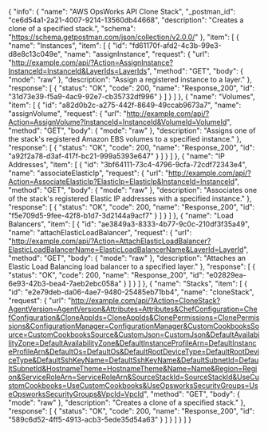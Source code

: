 {
  "info": {
    "name": "AWS OpsWorks API Clone Stack",
    "_postman_id": "ce6d54a1-2a21-4007-9214-13560db44668",
    "description": "Creates a clone of a specified stack.",
    "schema": "https://schema.getpostman.com/json/collection/v2.0.0/"
  },
  "item": [
    {
      "name": "Instances",
      "item": [
        {
          "id": "fd61170f-afd2-4c3b-99e3-d8e8c13c049e",
          "name": "assignInstance",
          "request": {
            "url": "http://example.com/api/?Action=AssignInstance?InstanceId=InstanceId&LayerIds=LayerIds",
            "method": "GET",
            "body": {
              "mode": "raw"
            },
            "description": "Assign a registered instance to a layer."
          },
          "response": [
            {
              "status": "OK",
              "code": 200,
              "name": "Response_200",
              "id": "31d73e39-f5a9-4ac9-92e7-cb35732df996"
            }
          ]
        }
      ]
    },
    {
      "name": "Volumes",
      "item": [
        {
          "id": "a82d0b2c-a275-442f-8649-49ccab9673a7",
          "name": "assignVolume",
          "request": {
            "url": "http://example.com/api/?Action=AssignVolume?InstanceId=InstanceId&VolumeId=VolumeId",
            "method": "GET",
            "body": {
              "mode": "raw"
            },
            "description": "Assigns one of the stack's registered Amazon EBS volumes to a specified instance."
          },
          "response": [
            {
              "status": "OK",
              "code": 200,
              "name": "Response_200",
              "id": "a92f2a78-d3af-417f-bc21-999a5393e647"
            }
          ]
        }
      ]
    },
    {
      "name": "IP Addresses",
      "item": [
        {
          "id": "3bf64111-73c4-4796-9cfa-72cdf72343e4",
          "name": "associateElasticIp",
          "request": {
            "url": "http://example.com/api/?Action=AssociateElasticIp?ElasticIp=ElasticIp&InstanceId=InstanceId",
            "method": "GET",
            "body": {
              "mode": "raw"
            },
            "description": "Associates one of the stack's registered Elastic IP addresses with a specified instance."
          },
          "response": [
            {
              "status": "OK",
              "code": 200,
              "name": "Response_200",
              "id": "f5e709d5-9fee-42f8-b1d7-3d2144a9acf7"
            }
          ]
        }
      ]
    },
    {
      "name": "Load Balancers",
      "item": [
        {
          "id": "ae3849a3-8333-4b77-9c0c-210df3f35a49",
          "name": "attachElasticLoadBalancer",
          "request": {
            "url": "http://example.com/api/?Action=AttachElasticLoadBalancer?ElasticLoadBalancerName=ElasticLoadBalancerName&LayerId=LayerId",
            "method": "GET",
            "body": {
              "mode": "raw"
            },
            "description": "Attaches an Elastic Load Balancing load balancer to a specified layer."
          },
          "response": [
            {
              "status": "OK",
              "code": 200,
              "name": "Response_200",
              "id": "e02829ea-6e93-42b3-bea4-7aeb2ebc058a"
            }
          ]
        }
      ]
    },
    {
      "name": "Stacks",
      "item": [
        {
          "id": "e2e79deb-da06-4ae7-9480-25485eb71bb4",
          "name": "cloneStack",
          "request": {
            "url": "http://example.com/api/?Action=CloneStack?AgentVersion=AgentVersion&Attributes=Attributes&ChefConfiguration=ChefConfiguration&CloneAppIds=CloneAppIds&ClonePermissions=ClonePermissions&ConfigurationManager=ConfigurationManager&CustomCookbooksSource=CustomCookbooksSource&CustomJson=CustomJson&DefaultAvailabilityZone=DefaultAvailabilityZone&DefaultInstanceProfileArn=DefaultInstanceProfileArn&DefaultOs=DefaultOs&DefaultRootDeviceType=DefaultRootDeviceType&DefaultSshKeyName=DefaultSshKeyName&DefaultSubnetId=DefaultSubnetId&HostnameTheme=HostnameTheme&Name=Name&Region=Region&ServiceRoleArn=ServiceRoleArn&SourceStackId=SourceStackId&UseCustomCookbooks=UseCustomCookbooks&UseOpsworksSecurityGroups=UseOpsworksSecurityGroups&VpcId=VpcId",
            "method": "GET",
            "body": {
              "mode": "raw"
            },
            "description": "Creates a clone of a specified stack."
          },
          "response": [
            {
              "status": "OK",
              "code": 200,
              "name": "Response_200",
              "id": "589c6d52-4ff5-4913-acb3-5ede35d54a63"
            }
          ]
        }
      ]
    }
  ]
}